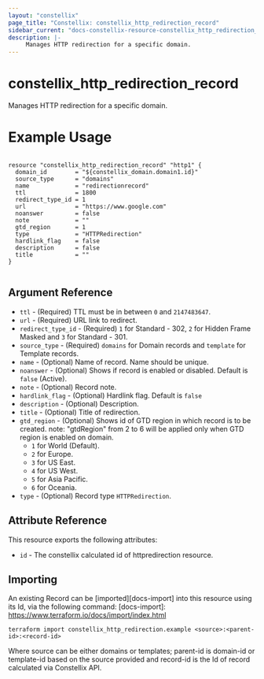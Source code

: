 ```yaml
---
layout: "constellix"
page_title: "Constellix: constellix_http_redirection_record"
sidebar_current: "docs-constellix-resource-constellix_http_redirection_record"
description: |-
     Manages HTTP redirection for a specific domain.
---
```

# constellix_http_redirection_record #
 Manages HTTP redirection for a specific domain.

# Example Usage #
```hcl
        
resource "constellix_http_redirection_record" "http1" {
  domain_id        = "${constellix_domain.domain1.id}"
  source_type      = "domains"
  name             = "redirectionrecord"
  ttl              = 1800
  redirect_type_id = 1
  url              = "https://www.google.com"
  noanswer         = false
  note             = ""
  gtd_region       = 1
  type             = "HTTPRedirection"
  hardlink_flag    = false
  description      = false
  title            = ""
}


```

## Argument Reference ##
* `ttl` - (Required) TTL must be in between `0` and `2147483647`.
* `url` - (Required) URL link to redirect.
* `redirect_type_id` - (Required) `1` for Standard - 302, `2` for Hidden Frame Masked and `3` for Standard - 301. 
* `source_type` - (Required) `domains` for Domain records and `template` for Template records.
* `name` - (Optional) Name of record. Name should be unique.
* `noanswer` - (Optional) Shows if record is enabled or disabled. Default is `false` (Active).
* `note` - (Optional) Record note.
* `hardlink_flag` - (Optional) Hardlink flag. Default is `false`
* `description` - (Optional) Description.
* `title` - (Optional) Title of redirection.
* `gtd_region` - (Optional) Shows id of GTD region in which record is to be created. note: "gtdRegion" from 2 to 6 will be applied only when GTD region is enabled on domain. 
  * `1` for World (Default). 
  * `2` for Europe. 
  * `3` for US East. 
  * `4` for US West. 
  * `5` for Asia Pacific. 
  * `6` for Oceania.
* `type` - (Optional) Record type `HTTPRedirection`.

## Attribute Reference ##
This resource exports the following attributes:
* `id` - The constellix calculated id of httpredirection resource.

## Importing ##

An existing Record can be [imported][docs-import] into this resource using its Id, via the following command:
[docs-import]: https://www.terraform.io/docs/import/index.html


```
terraform import constellix_http_redirection.example <source>:<parent-id>:<record-id>
```

Where source can be either domains or templates; parent-id is domain-id or template-id based on the source provided and record-id is the Id of record calculated via Constellix API.